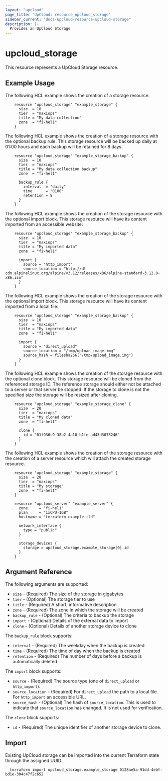 ```yaml
---
layout: "upcloud"
page_title: "UpCloud: resource_upcloud_storage"
sidebar_current: "docs-upcloud-resource-upcloud-storage"
description: |-
  Provides an UpCloud Storage
---
```


# upcloud_storage

This resource represents a UpCloud Storage resource.

## Example Usage

The following HCL example shows the creation of a storage resource.

```hcl
    resource "upcloud_storage" "example_storage" {
      size  = 10
      tier  = "maxiops"
      title = "My data collection"
      zone  = "fi-hel1"
    }
```

The following HCL example shows the creation of a storage resource with the optional backup rule.
This storage resource will be backed up daily at 01:00 hours and each backup will be retained for 8 days.

```hcl
    resource "upcloud_storage" "example_storage_backup" {
      size  = 10
      tier  = "maxiops"
      title = "My data collection backup"
      zone  = "fi-hel1"

      backup_rule {
        interval  = "daily"
        time      = "0100"
        retention = 8
      }
    }
```

The following HCL example shows the creation of the storage resource with the optional import block.
This storage resource will have its content imported from an accessible website:

```hcl
    resource "upcloud_storage" "example_storage_backup" {
      size  = 10
      tier  = "maxiops"
      title = "My imported data"
      zone  = "fi-hel1"

      import {
        source = "http_import"
        source_location = "http://dl-cdn.alpinelinux.org/alpine/v3.12/releases/x86/alpine-standard-3.12.0-x86.iso"
      }
    }
```

The following HCL example shows the creation of the storage resource with the optional import block.
This storage resource will have its content imported from a local file:

```hcl
    resource "upcloud_storage" "example_storage_backup" {
      size  = 10
      tier  = "maxiops"
      title = "My imported data"
      zone  = "fi-hel1"

      import {
        source = "direct_upload"
        source_location = "/tmp/upload_image.img"
        source_hash = filesha256("/tmp/upload_image.img")
      }
    }
```

The following HCL example shows the creation of the storage resource with the optional clone block.
This storage resource will be cloned from the referenced storage ID. The reference storage should either not
be attached to a server or that server be stopped. If the storage to clone is not the specified size
the storage will be resized after cloning.

```hcl
    resource "upcloud_storage" "example_storage_clone" {
      size  = 20
      tier  = "maxiops"
      title = "My cloned data"
      zone  = "fi-hel1"

      clone {
        id = "01f936c9-38b2-4a10-b1fe-ad43d3078246"
      }
    }
```

The following HCL example shows the creation of the storage resource with the creation of a server resource which will attach the created storage resource.

```hcl
    resource "upcloud_storage" "example_storage" {
      size  = 20
      tier  = "maxiops"
      title = "My storage"
      zone  = "fi-hel1"
    }

    resource "upcloud_server" "example_server" {
      zone     = "fi-hel1"
      plan     = "1xCPU-1GB"
      hostname = "terraform.example.tld"

      network_interface {
        type = "public"
      }

      storage_devices {
        storage = upcloud_storage.example_storage[0].id
      }
    }
```

## Argument Reference

The following arguments are supported:

* `size` - (Required) The size of the storage in gigabytes
* `tier` - (Optional) The storage tier to use
* `title` - (Required) A short, informative description
* `zone` - (Required) The zone in which the storage will be created
* `backup_rule` - (Optional) The criteria to backup the storage
* `import` - (Optional) Details of the external data to import
* `clone` - (Optional) Details of another storage device to clone

The `backup_rule` block supports:

* `interval` - (Required) The weekday when the backup is created
* `time` - (Required) The time of day when the backup is created
* `retention` - (Required) The number of days before a backup is automatically deleted

The `import` block supports:

* `source` - (Required) The source type (one of `direct_upload` or `http_import`).
* `source_location` - (Required) For `direct_upload` the path to a local file. For `http_import` an accessible URL.
* `source_hash` - (Optional) The hash of `source_location`. This is used to indicate that `source_location` has changed. It is not used for verification.

The `clone` block supports:

* `id` - (Required) The unique identifier of another storage device to clone.

## Import

Existing UpCloud storage can be imported into the current Terraform state through the assigned UUID.

```hcl
  terraform import upcloud_storage.example_storage 0128ae5a-91dd-4ebf-bd1e-304c47f2c652
```
